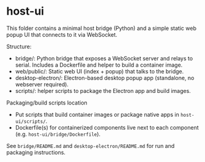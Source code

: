 # host-ui

This folder contains a minimal host bridge (Python) and a simple static web popup UI that connects to it via WebSocket.

Structure:
- bridge/: Python bridge that exposes a WebSocket server and relays to serial. Includes a Dockerfile and helper to build a container image.
- web/public/: Static web UI (index + popup) that talks to the bridge.
- desktop-electron/: Electron-based desktop popup app (standalone, no webserver required).
- scripts/: helper scripts to package the Electron app and build images.

Packaging/build scripts location
 - Put scripts that build container images or package native apps in `host-ui/scripts/`.
 - Dockerfile(s) for containerized components live next to each component (e.g. `host-ui/bridge/Dockerfile`).

See `bridge/README.md` and `desktop-electron/README.md` for run and packaging instructions.
